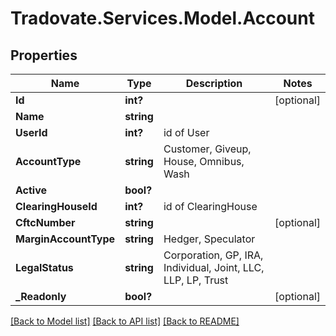 # Tradovate.Services.Model.Account
## Properties

Name | Type | Description | Notes
------------ | ------------- | ------------- | -------------
**Id** | **int?** |  | [optional] 
**Name** | **string** |  | 
**UserId** | **int?** | id of User | 
**AccountType** | **string** | Customer, Giveup, House, Omnibus, Wash | 
**Active** | **bool?** |  | 
**ClearingHouseId** | **int?** | id of ClearingHouse | 
**CftcNumber** | **string** |  | [optional] 
**MarginAccountType** | **string** | Hedger, Speculator | 
**LegalStatus** | **string** | Corporation, GP, IRA, Individual, Joint, LLC, LLP, LP, Trust | 
**_Readonly** | **bool?** |  | [optional] 

[[Back to Model list]](../README.md#documentation-for-models) [[Back to API list]](../README.md#documentation-for-api-endpoints) [[Back to README]](../README.md)

